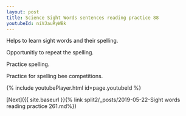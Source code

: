 ```yaml
---
layout: post
title: Science Sight Words sentences reading practice 88
youtubeId: niVJauRyWBk
---
```

 
 
Helps to learn sight words and their spelling.

Opportunitiy to repeat the spelling. 

Practice spelling. 
 
Practice for spelling bee competitions. 
 
{% include youtubePlayer.html id=page.youtubeId %}
 
 

[Next]({{ site.baseurl }}{% link  split2/_posts/2019-05-22-Sight words reading practice 261.md%})
 
